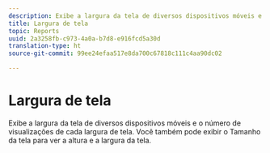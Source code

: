 ```yaml
---
description: Exibe a largura da tela de diversos dispositivos móveis e o número de visualizações de cada largura de tela. Você também pode exibir o Tamanho da tela para ver a altura e a largura da tela.
title: Largura de tela
topic: Reports
uuid: 2a3258fb-c973-4a0a-b7d8-e916fcd5a30d
translation-type: ht
source-git-commit: 99ee24efaa517e8da700c67818c111c4aa90dc02

---
```



# Largura de tela

Exibe a largura da tela de diversos dispositivos móveis e o número de visualizações de cada largura de tela. Você também pode exibir o Tamanho da tela para ver a altura e a largura da tela.

